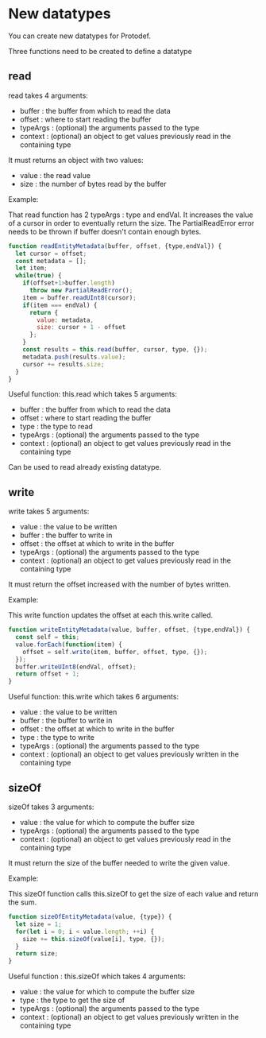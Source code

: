 # New datatypes

You can create new datatypes for Protodef.

Three functions need to be created to define a datatype

## read

read takes 4 arguments:

* buffer : the buffer from which to read the data
* offset : where to start reading the buffer
* typeArgs : (optional) the arguments passed to the type
* context :  (optional) an object to get values previously read in the containing type

It must returns an object with two values:
* value : the read value
* size : the number of bytes read by the buffer

Example: 

That read function has 2 typeArgs : type and endVal.
It increases the value of a cursor in order to eventually return the size.
The PartialReadError error needs to be thrown if buffer doesn't contain enough bytes.

```js
function readEntityMetadata(buffer, offset, {type,endVal}) {
  let cursor = offset;
  const metadata = [];
  let item;
  while(true) {
    if(offset+1>buffer.length)
      throw new PartialReadError();
    item = buffer.readUInt8(cursor);
    if(item === endVal) {
      return {
        value: metadata,
        size: cursor + 1 - offset
      };
    }
    const results = this.read(buffer, cursor, type, {});
    metadata.push(results.value);
    cursor += results.size;
  }
}
```

Useful function: this.read which takes 5 arguments:

* buffer : the buffer from which to read the data
* offset : where to start reading the buffer
* type : the type to read
* typeArgs : (optional) the arguments passed to the type
* context :  (optional) an object to get values previously read in the containing type

Can be used to read already existing datatype.

## write

write takes 5 arguments:

* value : the value to be written
* buffer : the buffer to write in
* offset : the offset at which to write in the buffer
* typeArgs : (optional) the arguments passed to the type
* context :  (optional) an object to get values previously read in the containing type

It must return the offset increased with the number of bytes written.

Example:

This write function updates the offset at each this.write called.
```js
function writeEntityMetadata(value, buffer, offset, {type,endVal}) {
  const self = this;
  value.forEach(function(item) {
    offset = self.write(item, buffer, offset, type, {});
  });
  buffer.writeUInt8(endVal, offset);
  return offset + 1;
}
```

Useful function: this.write which takes 6 arguments:

* value : the value to be written
* buffer : the buffer to write in
* offset : the offset at which to write in the buffer
* type : the type to write
* typeArgs : (optional) the arguments passed to the type
* context :  (optional) an object to get values previously written in the containing type

## sizeOf

sizeOf takes 3 arguments:

* value : the value for which to compute the buffer size
* typeArgs : (optional) the arguments passed to the type
* context :  (optional) an object to get values previously read in the containing type

It must return the size of the buffer needed to write the given value.

Example:

This sizeOf function calls this.sizeOf to get the size of each value and return the sum.
```js
function sizeOfEntityMetadata(value, {type}) {
  let size = 1;
  for(let i = 0; i < value.length; ++i) {
    size += this.sizeOf(value[i], type, {});
  }
  return size;
}
```

Useful function : this.sizeOf which takes 4 arguments:

* value : the value for which to compute the buffer size
* type : the type to get the size of
* typeArgs : (optional) the arguments passed to the type
* context :  (optional) an object to get values previously written in the containing type
